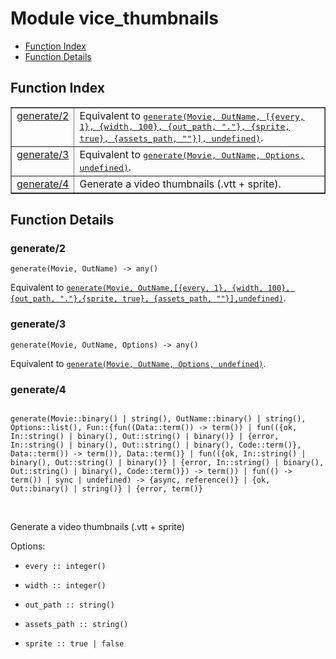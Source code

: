 

# Module vice_thumbnails #
* [Function Index](#index)
* [Function Details](#functions)

<a name="index"></a>

## Function Index ##


<table width="100%" border="1" cellspacing="0" cellpadding="2" summary="function index"><tr><td valign="top"><a href="#generate-2">generate/2</a></td><td>Equivalent to <a href="#generate-4"><tt>generate(Movie, OutName,
[{every, 1}, {width, 100}, {out_path, "."},
{sprite, true}, {assets_path, ""}],
undefined)</tt></a>.</td></tr><tr><td valign="top"><a href="#generate-3">generate/3</a></td><td>Equivalent to <a href="#generate-4"><tt>generate(Movie, OutName, Options, undefined)</tt></a>.</td></tr><tr><td valign="top"><a href="#generate-4">generate/4</a></td><td> 
Generate a video thumbnails (.vtt + sprite).</td></tr></table>


<a name="functions"></a>

## Function Details ##

<a name="generate-2"></a>

### generate/2 ###

`generate(Movie, OutName) -> any()`

Equivalent to [`generate(Movie, OutName,[{every, 1}, {width, 100}, {out_path, "."},{sprite, true}, {assets_path, ""}],undefined)`](#generate-4).

<a name="generate-3"></a>

### generate/3 ###

`generate(Movie, OutName, Options) -> any()`

Equivalent to [`generate(Movie, OutName, Options, undefined)`](#generate-4).

<a name="generate-4"></a>

### generate/4 ###

<pre><code>
generate(Movie::binary() | string(), OutName::binary() | string(), Options::list(), Fun::{fun((Data::term()) -&gt; term()) | fun(({ok, In::string() | binary(), Out::string() | binary()} | {error, In::string() | binary(), Out::string() | binary(), Code::term()}, Data::term()) -&gt; term()), Data::term()} | fun(({ok, In::string() | binary(), Out::string() | binary()} | {error, In::string() | binary(), Out::string() | binary(), Code::term()}) -&gt; term()) | fun(() -&gt; term()) | sync | undefined) -&gt; {async, reference()} | {ok, Out::binary() | string()} | {error, term()}
</code></pre>
<br />


Generate a video thumbnails (.vtt + sprite)

Options:

* `every :: integer()`

* `width :: integer()`

* `out_path :: string()`

* `assets_path :: string()`

* `sprite :: true | false`


